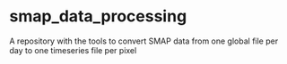 # smap_data_processing
A repository with the tools to convert SMAP data from one global file per day to one timeseries file per pixel
